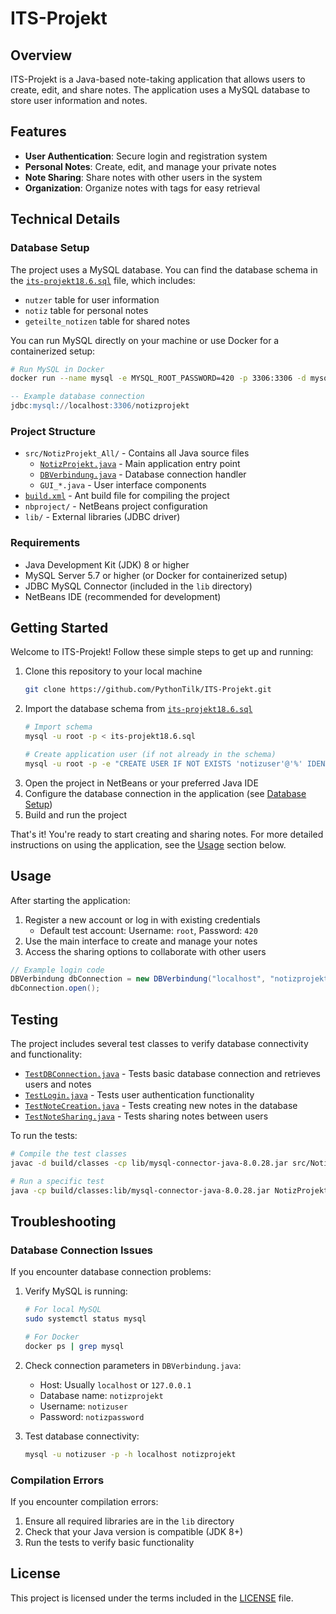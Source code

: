 # ITS-Projekt

## Overview

ITS-Projekt is a Java-based note-taking application that allows users to create, edit, and share notes. The application uses a MySQL database to store user information and notes.

## Features

- **User Authentication**: Secure login and registration system
- **Personal Notes**: Create, edit, and manage your private notes
- **Note Sharing**: Share notes with other users in the system
- **Organization**: Organize notes with tags for easy retrieval

## Technical Details

### Database Setup

The project uses a MySQL database. You can find the database schema in the [`its-projekt18.6.sql`](its-projekt18.6.sql) file, which includes:

- `nutzer` table for user information
- `notiz` table for personal notes
- `geteilte_notizen` table for shared notes

You can run MySQL directly on your machine or use Docker for a containerized setup:

```bash
# Run MySQL in Docker
docker run --name mysql -e MYSQL_ROOT_PASSWORD=420 -p 3306:3306 -d mysql:8.0
```

```sql
-- Example database connection
jdbc:mysql://localhost:3306/notizprojekt
```

### Project Structure

- `src/NotizProjekt_All/` - Contains all Java source files
  - [`NotizProjekt.java`](src/NotizProjekt_All/NotizProjekt.java) - Main application entry point
  - [`DBVerbindung.java`](src/NotizProjekt_All/DBVerbindung.java) - Database connection handler
  - `GUI_*.java` - User interface components
- [`build.xml`](build.xml) - Ant build file for compiling the project
- `nbproject/` - NetBeans project configuration
- `lib/` - External libraries (JDBC driver)

### Requirements

- Java Development Kit (JDK) 8 or higher
- MySQL Server 5.7 or higher (or Docker for containerized setup)
- JDBC MySQL Connector (included in the `lib` directory)
- NetBeans IDE (recommended for development)

## Getting Started

Welcome to ITS-Projekt! Follow these simple steps to get up and running:

1. Clone this repository to your local machine
   ```bash
   git clone https://github.com/PythonTilk/ITS-Projekt.git
   ```
2. Import the database schema from [`its-projekt18.6.sql`](its-projekt18.6.sql)
   ```bash
   # Import schema
   mysql -u root -p < its-projekt18.6.sql
   
   # Create application user (if not already in the schema)
   mysql -u root -p -e "CREATE USER IF NOT EXISTS 'notizuser'@'%' IDENTIFIED BY 'notizpassword'; GRANT ALL PRIVILEGES ON notizprojekt.* TO 'notizuser'@'%'; FLUSH PRIVILEGES;"
   ```
3. Open the project in NetBeans or your preferred Java IDE
4. Configure the database connection in the application (see [Database Setup](#database-setup))
5. Build and run the project

That's it! You're ready to start creating and sharing notes. For more detailed instructions on using the application, see the [Usage](#usage) section below.

## Usage

After starting the application:

1. Register a new account or log in with existing credentials
   - Default test account: Username: `root`, Password: `420`
2. Use the main interface to create and manage your notes
3. Access the sharing options to collaborate with other users

```java
// Example login code
DBVerbindung dbConnection = new DBVerbindung("localhost", "notizprojekt", "notizuser", "notizpassword");
dbConnection.open();
```

## Testing

The project includes several test classes to verify database connectivity and functionality:

- [`TestDBConnection.java`](src/NotizProjekt_All/TestDBConnection.java) - Tests basic database connection and retrieves users and notes
- [`TestLogin.java`](src/NotizProjekt_All/TestLogin.java) - Tests user authentication functionality
- [`TestNoteCreation.java`](src/NotizProjekt_All/TestNoteCreation.java) - Tests creating new notes in the database
- [`TestNoteSharing.java`](src/NotizProjekt_All/TestNoteSharing.java) - Tests sharing notes between users

To run the tests:

```bash
# Compile the test classes
javac -d build/classes -cp lib/mysql-connector-java-8.0.28.jar src/NotizProjekt_All/DBVerbindung.java src/NotizProjekt_All/Test*.java

# Run a specific test
java -cp build/classes:lib/mysql-connector-java-8.0.28.jar NotizProjekt_All.TestDBConnection
```

## Troubleshooting

### Database Connection Issues

If you encounter database connection problems:

1. Verify MySQL is running:
   ```bash
   # For local MySQL
   sudo systemctl status mysql
   
   # For Docker
   docker ps | grep mysql
   ```

2. Check connection parameters in `DBVerbindung.java`:
   - Host: Usually `localhost` or `127.0.0.1`
   - Database name: `notizprojekt`
   - Username: `notizuser`
   - Password: `notizpassword`

3. Test database connectivity:
   ```bash
   mysql -u notizuser -p -h localhost notizprojekt
   ```

### Compilation Errors

If you encounter compilation errors:

1. Ensure all required libraries are in the `lib` directory
2. Check that your Java version is compatible (JDK 8+)
3. Run the tests to verify basic functionality

## License

This project is licensed under the terms included in the [LICENSE](LICENSE) file.